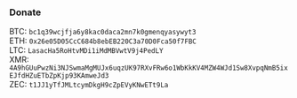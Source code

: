 ### Donate

BTC: `bc1q39wcjfja6y8kac0daca2mn7k0gmenqyasywyt3`  
ETH: `0x26e05D05CcC684b8ebEB220C3a70D0Fca50f7FBC`  
LTC: `LasacHa5RoHtvMDi1iMdMBVwtV9j4PedLY`  
XMR: `4A9hGUuPwzNi3NJSwmaMgMUJx6uqzUK97RXvFRw6o1WbKkKV4MZW4WJd1Sw8XvpqNmB5ixEJfdHZuETbZpKjp93KAmweJd3`  
ZEC: `t1JJ1yTfJMLtcymDkgH9cZpEVyKNwETt9La`
